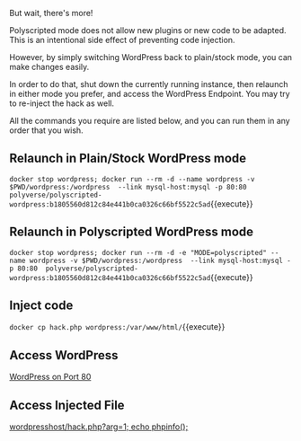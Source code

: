 But wait, there's more!

Polyscripted mode does not allow new plugins or new code to be adapted.
This is an intentional side effect of preventing code injection.

However, by simply switching WordPress back to plain/stock mode, you
can make changes easily.

In order to do that, shut down the currently running instance, then
relaunch in either mode you prefer, and access the WordPress Endpoint.
You may try to re-inject the hack as well.

All the commands you require are listed below, and you can run them in
any order that you wish.

## Relaunch in Plain/Stock WordPress mode

`docker stop wordpress; docker run --rm -d --name wordpress -v $PWD/wordpress:/wordpress  --link mysql-host:mysql -p 80:80  polyverse/polyscripted-wordpress:b1805560d812c84e441b0ca0326c66bf5522c5ad`{{execute}}

## Relaunch in Polyscripted WordPress mode

`docker stop wordpress; docker run --rm -d -e "MODE=polyscripted" --name wordpress -v $PWD/wordpress:/wordpress  --link mysql-host:mysql -p 80:80  polyverse/polyscripted-wordpress:b1805560d812c84e441b0ca0326c66bf5522c5ad`{{execute}}

## Inject code

`docker cp hack.php wordpress:/var/www/html/`{{execute}}

## Access WordPress

[WordPress on Port 80](https://[[HOST_SUBDOMAIN]]-80-[[KATACODA_HOST]].environments.katacoda.com/)

## Access Injected File

[wordpresshost/hack.php?arg=1; echo phpinfo();](https://[[HOST_SUBDOMAIN]]-80-[[KATACODA_HOST]].environments.katacoda.com/hack.php?arg=1%3B%20echo%20phpinfo%28%29%3B)

